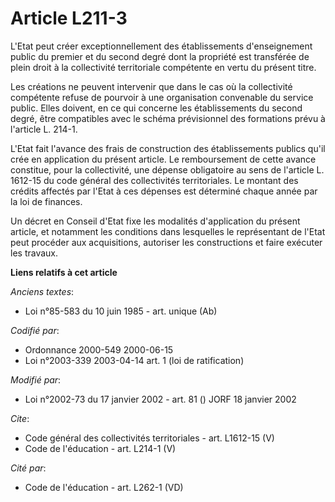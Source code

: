 # Article L211-3

L'Etat peut créer exceptionnellement des établissements d'enseignement public du premier et du second degré dont la propriété
est transférée de plein droit à la collectivité territoriale compétente en vertu du présent titre. 

Les créations ne peuvent intervenir que dans le cas où la collectivité compétente refuse de pourvoir à une organisation
convenable du service public. Elles doivent, en ce qui concerne les établissements du second degré, être compatibles avec le
schéma prévisionnel des formations prévu à l'article L. 214-1.

L'Etat fait l'avance des frais de construction des établissements publics qu'il crée en application du présent article. Le
remboursement de cette avance constitue, pour la collectivité, une dépense obligatoire au sens de l'article L. 1612-15 du
code général des collectivités territoriales. Le montant des crédits affectés par l'Etat à ces dépenses est déterminé chaque
année par la loi de finances. 

Un décret en Conseil d'Etat fixe les modalités d'application du présent article, et notamment les conditions dans lesquelles
le représentant de l'Etat peut procéder aux acquisitions, autoriser les constructions et faire exécuter les travaux.

**Liens relatifs à cet article**

_Anciens textes_:

  - Loi n°85-583 du 10 juin 1985 - art. unique (Ab)

_Codifié par_:

  - Ordonnance 2000-549 2000-06-15
  - Loi n°2003-339 2003-04-14 art. 1 (loi de ratification)

_Modifié par_:

  - Loi n°2002-73 du 17 janvier 2002 - art. 81 () JORF 18 janvier 2002

_Cite_:

  - Code général des collectivités territoriales - art. L1612-15 (V)
  - Code de l'éducation - art. L214-1 (V)

_Cité par_:

  - Code de l'éducation - art. L262-1 (VD)
